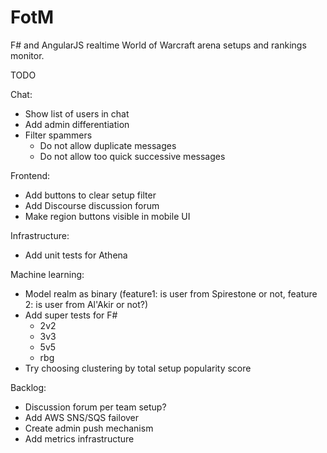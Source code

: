 FotM
====
F# and AngularJS realtime World of Warcraft arena setups and rankings monitor.

TODO

Chat:
- Show list of users in chat
- Add admin differentiation
- Filter spammers
  - Do not allow duplicate messages
  - Do not allow too quick successive messages

Frontend:
- Add buttons to clear setup filter
- Add Discourse discussion forum
- Make region buttons visible in mobile UI

Infrastructure:
- Add unit tests for Athena

Machine learning:
- Model realm as binary (feature1: is user from Spirestone or not, feature 2: is user from Al'Akir or not?)
- Add super tests for F#
  - 2v2
  - 3v3
  - 5v5
  - rbg
- Try choosing clustering by total setup popularity score

Backlog:
- Discussion forum per team setup?
- Add AWS SNS/SQS failover
- Create admin push mechanism
- Add metrics infrastructure
